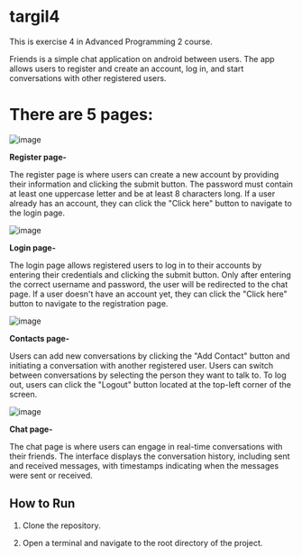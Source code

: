 # targil4

This is exercise 4 in Advanced Programming 2 course.

Friends is a simple chat application on android between users.
The app allows users to register and create an account, log in, and start conversations with other registered users.

# There are 5  pages:

![image](https://github.com/EladSoffer/targil4/assets/116814174/92ebd3a9-7cb5-4886-9a1e-906ec603e860)
<br />

**Register page-**

The register page is where users can create a new account by providing their information and clicking the submit button.
The password must contain at least one uppercase letter and be at least 8 characters long. If a user already has an account, they can click the "Click here" button to navigate to the login page.

![image](https://github.com/EladSoffer/targil4/assets/116814174/36fd0ebc-2443-4a8c-9ffc-f3c3124809c1)


**Login page-**

The login page allows registered users to log in to their accounts by entering their credentials and clicking the submit button.
Only after entering the correct username and password, the user will be redirected to the chat page.
If a user doesn't have an account yet, they can click the "Click here" button to navigate to the registration page.

![image](https://github.com/EladSoffer/targil4/assets/116814174/2641a6bb-f1be-4d99-9e22-055ca656228c)


**Contacts page-**

Users can add new conversations by clicking the "Add Contact" button and initiating a conversation with another registered user.
Users can switch between conversations by selecting the person they want to talk to.
To log out, users can click the "Logout" button located at the top-left corner of the screen.

![image](https://github.com/EladSoffer/targil4/assets/116814174/418179ba-f850-4a5f-a39e-be98d0afefdf)


**Chat page-**

The chat page is where users can engage in real-time conversations with their friends.
The interface displays the conversation history, including sent and received messages,
with timestamps indicating when the messages were sent or received.

## How to Run
1. Clone the repository.

2. Open a terminal and navigate to the root directory of the project.



